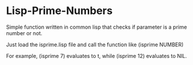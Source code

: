 # Lisp-Prime-Numbers
Simple function written in common lisp that checks if parameter is a prime number or not.

Just load the isprime.lisp file and call the function like (isprime NUMBER)

For example, (isprime 7) evaluates to t, while (isprime 12) evaluates to NIL.
